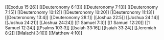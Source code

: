 [[Exodus 15:26]]
[[Deuteronomy 6:13]]
[[Deuteronomy 7:13]]
[[Deuteronomy 7:15]]
[[Deuteronomy 10:12]]
[[Deuteronomy 10:20]]
[[Deuteronomy 11:13]]
[[Deuteronomy 13:4]]
[[Deuteronomy 28:1]]
[[Joshua 22:5]]
[[Joshua 24:14]]
[[Joshua 24:21]]
[[Joshua 24:24]]
[[1 Samuel 7:3]]
[[1 Samuel 12:20]]
[[1 Samuel 12:24]]
[[Psalms 103:3]]
[[Isaiah 33:16]]
[[Isaiah 33:24]]
[[Jeremiah 8:2]]
[[Malachi 3:10]]
[[Matthew 4:10]]
